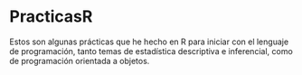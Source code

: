 # PracticasR

Estos son algunas prácticas que he hecho en R para iniciar con el lenguaje de programación, tanto temas de estadística descriptiva e inferencial, como de programación orientada a objetos.
